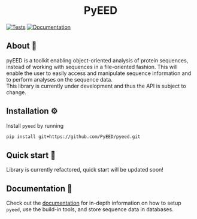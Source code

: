 <div align="center">
<h1 align="center">PyEED

</div>

[![Tests](https://github.com/PyEED/pyeed/actions/workflows/tests.yaml/badge.svg)](https://github.com/PyEED/pyeed/actions/workflows/tests.yaml)
[![Documentation](https://github.com/PyEED/pyeed/actions/workflows/make_docs.yaml/badge.svg)](https://github.com/PyEED/pyeed/actions/workflows/make_docs.yaml)

## About 📖
pyEED is a toolkit enabling object-oriented analysis of protein sequences, instead of working with sequences in a file-oriented fashion. This will enable the user to easily access and manipulate sequence information and to perform analyses on the sequence data.  
This library is currently under development and thus the API is subject to change.


## Installation ⚙️

Install `pyeed` by running
```bash
pip install git+https://github.com/PyEED/pyeed.git
```

## Quick start 🚀

Library is currently refactored, quick start will be updated soon!

## Documentation 📘

Check out the [documentation](https://pyeed.github.io/pyeed/) for in-depth information on how to setup `pyeed`, 
use the build-in tools, and store sequence data in databases. 
